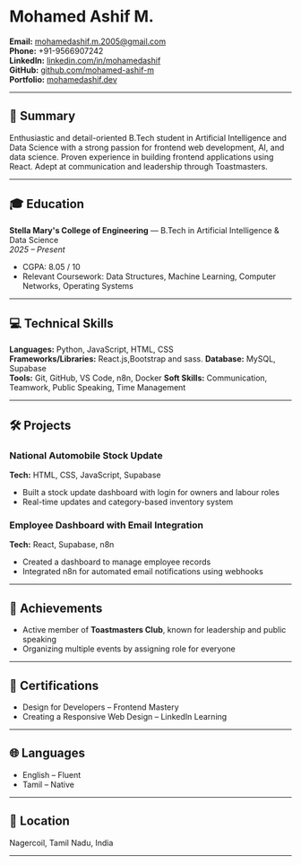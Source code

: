 # Mohamed Ashif M.

**Email:** mohamedashif.m.2005@gmail.com  
**Phone:** +91-9566907242 <br>
**LinkedIn:** [linkedin.com/in/mohamedashif](https://www.linkedin.com/in/mohamedashif175/)  
**GitHub:** [github.com/mohamed-ashif-m](https://github.com/mohamed-ashif-m)  
**Portfolio:** [mohamedashif.dev](https://mohamed-ashif-m.github.io/)

---

## 🧠 Summary

Enthusiastic and detail-oriented B.Tech student in Artificial Intelligence and Data Science with a strong passion for frontend web development, AI, and data science. Proven experience in building frontend applications using React. Adept at communication and leadership through Toastmasters.

---

## 🎓 Education

**Stella Mary's College of Engineering** — B.Tech in Artificial Intelligence & Data Science  
_2025 – Present_  
- CGPA: 8.05 / 10  
- Relevant Coursework: Data Structures, Machine Learning, Computer Networks, Operating Systems

---

## 💻 Technical Skills

**Languages:** Python, JavaScript, HTML, CSS  
**Frameworks/Libraries:** React.js,Bootstrap and sass.
**Database:** MySQL, Supabase  
**Tools:** Git, GitHub, VS Code, n8n, Docker 
**Soft Skills:** Communication, Teamwork, Public Speaking, Time Management 

---

## 🛠️ Projects

### National Automobile Stock Update  
**Tech:** HTML, CSS, JavaScript, Supabase  
- Built a stock update dashboard with login for owners and labour roles  
- Real-time updates and category-based inventory system  

### Employee Dashboard with Email Integration  
**Tech:** React, Supabase, n8n  
- Created a dashboard to manage employee records  
- Integrated n8n for automated email notifications using webhooks  

---

## 🏅 Achievements

- Active member of **Toastmasters Club**, known for leadership and public speaking
- Organizing multiple events by assigning role for everyone 

---

## 📢 Certifications

- Design for Developers – Frontend Mastery 
- Creating a Responsive Web Design – LinkedIn Learning 

---

## 🌐 Languages

- English – Fluent  
- Tamil – Native

---

## 📍 Location

Nagercoil, Tamil Nadu, India

---
